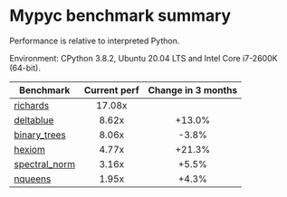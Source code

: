 # Mypyc benchmark summary

Performance is relative to interpreted Python.

Environment: CPython 3.8.2, Ubuntu 20.04 LTS and Intel Core i7-2600K (64-bit).

| Benchmark | Current perf | Change in 3 months |
| --- | :---: | :---: |
| [richards](benchmarks/richards.md) | 17.08x |  |
| [deltablue](benchmarks/deltablue.md) | 8.62x | +13.0% |
| [binary_trees](benchmarks/binary_trees.md) | 8.06x | -3.8% |
| [hexiom](benchmarks/hexiom.md) | 4.77x | +21.3% |
| [spectral_norm](benchmarks/spectral_norm.md) | 3.16x | +5.5% |
| [nqueens](benchmarks/nqueens.md) | 1.95x | +4.3% |
